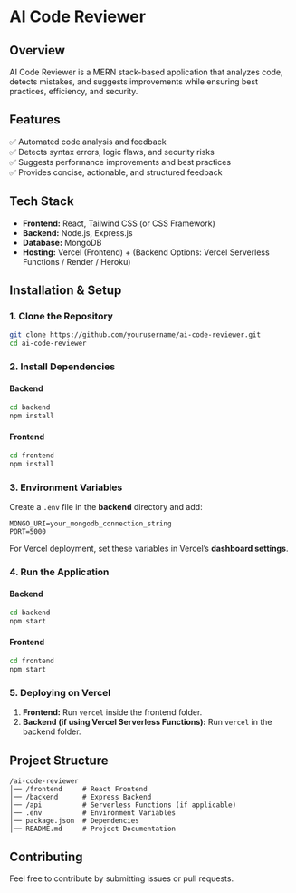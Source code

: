 # **AI Code Reviewer**  

## **Overview**  
AI Code Reviewer is a MERN stack-based application that analyzes code, detects mistakes, and suggests improvements while ensuring best practices, efficiency, and security.  

## **Features**  
✅ Automated code analysis and feedback  
✅ Detects syntax errors, logic flaws, and security risks  
✅ Suggests performance improvements and best practices  
✅ Provides concise, actionable, and structured feedback  

## **Tech Stack**  
- **Frontend:** React, Tailwind CSS (or CSS Framework)  
- **Backend:** Node.js, Express.js  
- **Database:** MongoDB  
- **Hosting:** Vercel (Frontend) + (Backend Options: Vercel Serverless Functions / Render / Heroku)  

## **Installation & Setup**  

### **1. Clone the Repository**  
```sh
git clone https://github.com/yourusername/ai-code-reviewer.git
cd ai-code-reviewer
```

### **2. Install Dependencies**  
#### **Backend**  
```sh
cd backend
npm install
```

#### **Frontend**  
```sh
cd frontend
npm install
```

### **3. Environment Variables**  
Create a `.env` file in the **backend** directory and add:  
```
MONGO_URI=your_mongodb_connection_string
PORT=5000
```
For Vercel deployment, set these variables in Vercel’s **dashboard settings**.  

### **4. Run the Application**  
#### **Backend**  
```sh
cd backend
npm start
```
#### **Frontend**  
```sh
cd frontend
npm start
```

### **5. Deploying on Vercel**  
1. **Frontend:** Run `vercel` inside the frontend folder.  
2. **Backend (if using Vercel Serverless Functions):** Run `vercel` in the backend folder.  

## **Project Structure**  
```
/ai-code-reviewer
│── /frontend     # React Frontend  
│── /backend      # Express Backend  
│── /api          # Serverless Functions (if applicable)  
│── .env          # Environment Variables  
│── package.json  # Dependencies  
│── README.md     # Project Documentation  
```

## **Contributing**  
Feel free to contribute by submitting issues or pull requests. 
